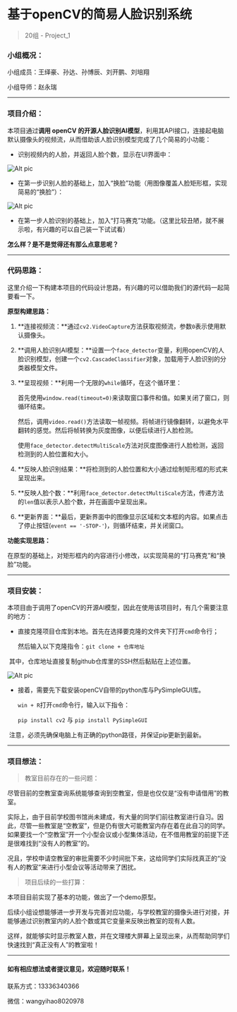 # 基于openCV的简易人脸识别系统

> 20组 - Project_1

### 小组概况：

小组成员：王绎豪、孙达、孙博辰、刘开鹏、刘培翔

小组导师：赵永瑞

---

### 项目介绍：

本项目通过**调用 openCV 的开源人脸识别AI模型**，利用其API接口，连接起电脑默认摄像头的视频流，从而借助该人脸识别模型完成了几个简易的小功能：

- 识别视频内的人脸，并返回人脸个数，显示在UI界面中：

![Alt pic](https://github.com/Yukiiceeee/Pictures/blob/master/%E5%8A%9F%E8%83%BD1%E7%A4%BA%E4%BE%8B.jpg?raw=true "功能1示例")

- 在第一步识别人脸的基础上，加入“换脸”功能（用图像覆盖人脸矩形框，实现简易的“换脸”）：

![Alt pic](https://github.com/Yukiiceeee/Pictures/blob/master/%E5%8A%9F%E8%83%BD2%E7%A4%BA%E4%BE%8B.jpg?raw=true "功能2示例")

- 在第一步人脸识别的基础上，加入“打马赛克”功能。（这里比较丑陋，就不展示啦，有兴趣的可以自己装一下试试看）

**怎么样？是不是觉得还有那么点意思呢？**

---

### 代码思路：

这里介绍一下构建本项目的代码设计思路，有兴趣的可以借助我们的源代码一起简要看一下。

**原型构建思路：**

1. **连接视频流：**通过`cv2.VideoCapture`方法获取视频流，参数`0`表示使用默认摄像头。

2. **调用人脸识别AI模型：**设置一个`face_detector`变量，利用openCV的人脸识别模型，创建一个`cv2.CascadeClassifier`对象，加载用于人脸识别的分类器模型文件。

3. **呈现视频：**利用一个无限的`while`循环，在这个循环里：

   首先使用`window.read(timeout=0)`来读取窗口事件和值。如果关闭了窗口，则循环结束。

   然后，调用`video.read()`方法读取一帧视频。将帧进行镜像翻转，以避免水平翻转的感觉。然后将帧转换为灰度图像，以便后续进行人脸检测。

   使用`face_detector.detectMultiScale`方法对灰度图像进行人脸检测，返回检测到的人脸位置和大小。

4. **反映人脸识别结果：**将检测到的人脸位置和大小通过绘制矩形框的形式来呈现出来。

5. **反映人脸个数：**利用`face_detector.detectMultiScale`方法，传递方法的`len`值以表示人脸个数，并在画面中呈现出来。

6. **更新界面：**最后，更新界面中的图像显示区域和文本框的内容。如果点击了停止按钮(`event == '-STOP-'`)，则循环结束，并关闭窗口。

**功能实现思路：**

​		在原型的基础上，对矩形框内的内容进行小修改，以实现简易的“打马赛克”和“换脸”功能。

---

### 项目安装：

本项目由于调用了openCV的开源AI模型，因此在使用该项目时，有几个需要注意的地方：

- 直接克隆项目仓库到本地。首先在选择要克隆的文件夹下打开`cmd`命令行；

  然后输入以下克隆指令：`git clone + 仓库地址`

​		其中，仓库地址直接复制github仓库里的SSH然后黏贴在上述位置。

![Alt pic](https://github.com/Yukiiceeee/Pictures/blob/master/%E5%85%8B%E9%9A%86%E4%BB%93%E5%BA%93.jpg?raw=true "github仓库")

- 接着，需要先下载安装openCV自带的python库与PySimpleGUI库。

  `win + R`打开`cmd`命令行，输入以下指令：

  `pip install cv2` 与 `pip install PySimpleGUI`

​		注意，必须先确保电脑上有正确的python路径，并保证pip更新到最新。

---

### 项目想法：

> 教室目前存在的一些问题：

尽管目前的空教室查询系统能够查询到空教室，但是也仅仅是“没有申请借用”的教室。

实际上，由于目前学校图书馆尚未建成，有大量的同学们前往教室进行自习。因此，尽管一些教室是“空教室”，但是仍有很大可能教室内存在着在此自习的同学。如果要找一个“空教室”开一个小型会议或小型集体活动，在不借用教室的前提下还是很难找到“没有人的教室”的。

况且，学校申请空教室的审批需要不少时间批下来，这给同学们实际找真正的“没有人的教室”来进行小型会议等活动带来了困扰。

> 项目后续的一些打算：

本项目目前实现了基本的功能，做出了一个demo原型。

后续小组设想能够进一步开发与完善对应功能，与学校教室的摄像头进行对接，并能够通过识别教室内的人脸个数或其它变量来反映出教室的现有人数。

这样，就能够实时显示教室人数，并在文理楼大屏幕上呈现出来，从而帮助同学们快速找到“真正没有人”的教室啦！

---

#### 如有相应想法或者提议意见，欢迎随时联系！

联系方式：13336340366

微信：wangyihao8020978
